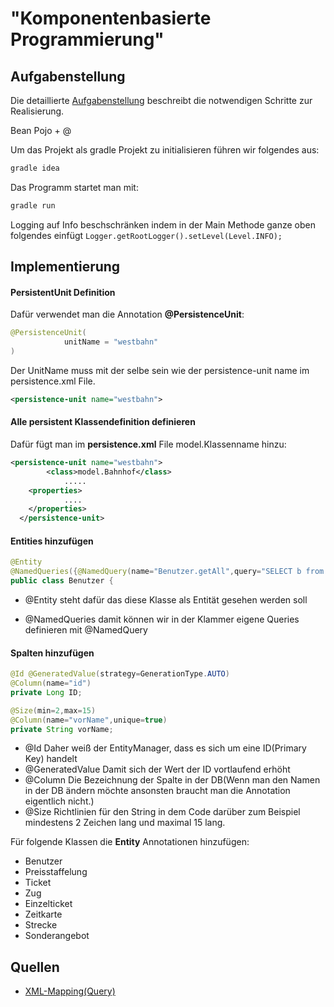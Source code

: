 # "Komponentenbasierte Programmierung"

## Aufgabenstellung
Die detaillierte [Aufgabenstellung](TASK.md) beschreibt die notwendigen Schritte zur Realisierung.



Bean Pojo + @



Um das Projekt als gradle Projekt zu initialisieren führen wir folgendes aus:

```bash
gradle idea
```
Das Programm startet man mit:
```bash
gradle run
```

Logging auf Info beschschränken indem in der Main Methode ganze oben folgendes einfügt ```Logger.getRootLogger().setLevel(Level.INFO);```

## Implementierung

#### PersistentUnit Definition

Dafür verwendet man die Annotation **@PersistenceUnit**:

```java
@PersistenceUnit(
			unitName = "westbahn"
)
```

Der UnitName muss mit der selbe sein wie der persistence-unit name im persistence.xml File. 

```xml
<persistence-unit name="westbahn">
```

#### Alle persistent Klassendefinition definieren

Dafür fügt man im **persistence.xml** File <class>model.Klassenname</class> hinzu:

```xml
<persistence-unit name="westbahn">
        <class>model.Bahnhof</class>
            .....
    <properties>
			....
    </properties>
  </persistence-unit>
```

#### Entities hinzufügen

```java
@Entity
@NamedQueries({@NamedQuery(name="Benutzer.getAll",query="SELECT b from Benutzer b")})
public class Benutzer {
```

* @Entity steht dafür das diese Klasse als Entität gesehen werden soll

* @NamedQueries damit können wir in der Klammer eigene Queries definieren mit @NamedQuery

#### Spalten hinzufügen

```java
@Id @GeneratedValue(strategy=GenerationType.AUTO)
@Column(name="id")
private Long ID;

@Size(min=2,max=15)
@Column(name="vorName",unique=true)
private String vorName;
```

* @Id Daher weiß der EntityManager, dass es sich um eine ID(Primary Key) handelt
* @GeneratedValue Damit sich der Wert der ID vortlaufend erhöht
* @Column Die Bezeichnung der Spalte in der DB(Wenn man den Namen in der DB ändern möchte ansonsten braucht man die Annotation eigentlich nicht.)
* @Size Richtlinien für den String in dem Code darüber zum Beispiel mindestens 2 Zeichen lang und maximal 15 lang.

Für folgende Klassen die **Entity** Annotationen hinzufügen:

* Benutzer
* Preisstaffelung
* Ticket
* Zug
* Einzelticket
* Zeitkarte
* Strecke
* Sonderangebot



## Quellen
* [XML-Mapping(Query)](https://memorynotfound.com/hibernate-jpa-named-query-xml-annotation-example/)
